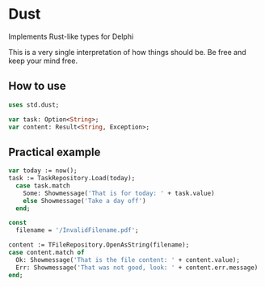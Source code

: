 # Dust
Implements Rust-like types for Delphi

This is a very single interpretation of how things should be. Be free and keep your mind free.

## How to use

```Pascal
uses std.dust;

var task: Option<String>;
var content: Result<String, Exception>;
```

## Practical example

```Pascal
var today := now();
task := TaskRepository.Load(today);
  case task.match
    Some: Showmessage('That is for today: ' + task.value)
    else Showmessage('Take a day off')
  end;
```

```Pascal
const
  filename = '/InvalidFilename.pdf';

content := TFileRepository.OpenAsString(filename);
case content.match of
  Ok: Showmessage('That is the file content: ' + content.value);
  Err: Showmessage('That was not good, look: ' + content.err.message)
end;
```
